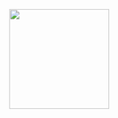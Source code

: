 <img height="180em" src="https://github-readme-stats.vercel.app/api/top-langs/?username=Akito7011&layout=compact&langs_count=7&theme=dark"/>
